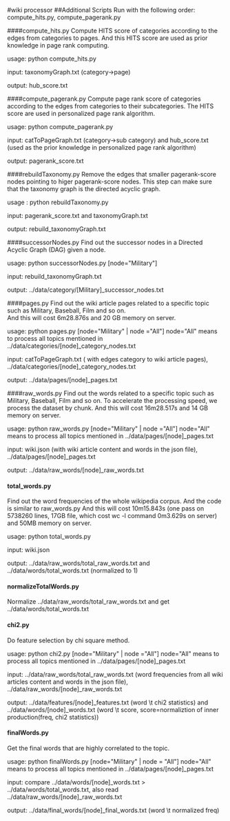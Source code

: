 #wiki processor
##Additional Scripts
Run with the following order: compute_hits.py, compute_pagerank.py

####compute_hits.py
Compute HITS score of categories according to the edges from categories to pages. And this HITS score are used as prior knowledge in page rank computing.

usage: python compute_hits.py

input: taxonomyGraph.txt (category->page)

output: hub_score.txt

####compute_pagerank.py
Compute page rank score of categories according to the edges from categories to their subcategories. The HITS score are used in personalized page rank algorithm.

usage: python compute_pagerank.py

input: catToPageGraph.txt (category->sub category)
    and hub_score.txt (used as the prior knowledge in personalized page rank algorithm)

output: pagerank_score.txt

####rebuildTaxonomy.py
Remove the edges that smaller pagerank-score nodes pointing to higer pagerank-score nodes. This step can make sure that the taxonomy graph is the directed acyclic graph. 

usage : python rebuildTaxonomy.py

input: pagerank_score.txt and taxonomyGraph.txt

output: rebuild_taxonomyGraph.txt

####successorNodes.py
Find out the successor nodes in a Directed Acyclic Graph (DAG) given a node.

usage: python successorNodes.py [node="Military"]

input: rebuild_taxonomyGraph.txt

output: ../data/category/[Military]_successor_nodes.txt

####pages.py
Find out the wiki article pages related to a specific topic such as Military, Baseball, Film and so on.  
And this will cost 6m28.876s and 20 GB memory on server.

usage: python pages.py [node="Military" | node ="All"]
    node="All" means to process all topics mentioned in ../data/categories/[node]_category_nodes.txt

input: catToPageGraph.txt ( with edges category to wiki article pages), ../data/categories/[node]_category_nodes.txt

output: ../data/pages/[node]_pages.txt

####raw_words.py
Find out the words related to a specific topic such as Military, Baseball, Film and so on.
To accelerate the processing speed, we process the dataset by chunk.
And this will cost 16m28.517s and 14 GB memory on server.

usage: python raw_words.py [node="Military" | node ="All"]
    node="All" means to process all topics mentioned in ../data/pages/[node]_pages.txt

input: wiki.json (with wiki article content and words in the json file), ../data/pages/[node]_pages.txt

output: ../data/raw_words/[node]_raw_words.txt

#### total_words.py
Find out the word frequencies of the whole wikipedia corpus. And the code is similar to raw_words.py
And this will cost 10m15.843s (one pass on 5738260 lines, 17GB file, which cost wc -l command 0m3.629s on server) and 50MB memory on server.

usage: python total_words.py

input: wiki.json

output: ../data/raw_words/total_raw_words.txt and ../data/words/total_words.txt (normalized to 1)

#### normalizeTotalWords.py
Normalize ../data/raw_words/total_raw_words.txt and get ../data/words/total_words.txt

#### chi2.py
Do feature selection by chi square method.

usage: python chi2.py [node="Military" | node ="All"]
    node="All" means to process all topics mentioned in ../data/pages/[node]_pages.txt

input: ../data/raw_words/total_raw_words.txt (word frequencies from all wiki articles content and words in the json file), ../data/raw_words/[node]_raw_words.txt

output: ../data/features/[node]_features.txt (word \t chi2 statistics) and ../data/words/[node]_words.txt (word \t score, score=normaliztion of inner production(freq, chi2 statistics))

#### finalWords.py
Get the final words that are highly correlated to the topic.

usage: python finalWords.py [node="Military" | node = "All"]
    node="All" means to process all topics mentioned in ../data/pages/[node]_pages.txt

input: compare ../data/words/[node]_words.txt > ../data/words/total_words.txt, also read ../data/raw_words/[node]_raw_words.txt

output: ../data/final_words/[node]_final_words.txt (word \t normalized freq)
